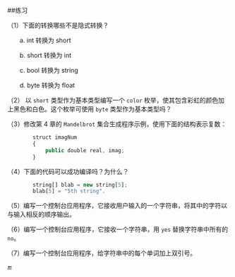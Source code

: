 ##练习

（1）下面的转换哪些不是隐式转换？

&emsp;&emsp;a. int 转换为 short

&emsp;&emsp;b. short 转换为 int

&emsp;&emsp;c. bool 转换为 string

&emsp;&emsp;d. byte 转换为 float

（2） 以 `short` 类型作为基本类型编写一个 `color` 枚举，使其包含彩虹的颜色加上黑色和白色。这个枚举可使用 `byte` 类型作为基本类型吗？

（3）修改第 4 章的 `Mandelbrot` 集合生成程序示例，使用下面的结构表示复数：

```javascript
        struct imagNum
        {
            public double real, imag;
        }
```

（4）下面的代码可以成功编译吗？为什么？

```javascript
        string[] blab = new string[5];
        blab[5] = "5th string".
```

（5）编写一个控制台应用程序，它接收用户输入的一个字符串，将其中的字符以与输入相反的顺序输出。

（6）编写一个控制台应用程序，它接收一个字符串，用 `yes` 替换字符串中所有的 `no`。

（7）编写一个控制台应用程序，给字符串中的每个单词加上双引号。



🔚